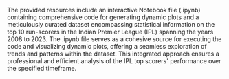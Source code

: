 The provided resources include an interactive Notebook file (.ipynb) containing comprehensive code for generating dynamic plots and a meticulously curated dataset encompassing statistical information on the top 10 run-scorers in the Indian Premier League (IPL) spanning the years 2008 to 2023. The .ipynb file serves as a cohesive source for executing the code and visualizing dynamic plots, offering a seamless exploration of trends and patterns within the dataset. This integrated approach ensures a professional and efficient analysis of the IPL top scorers' performance over the specified timeframe.
